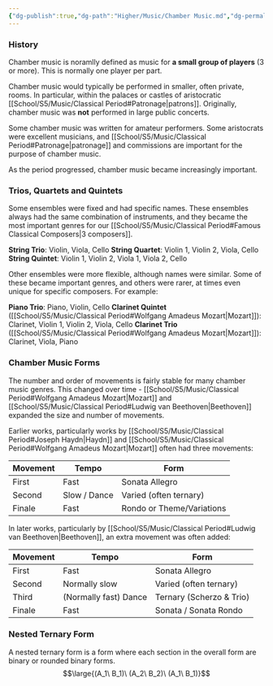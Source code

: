```yaml
---
{"dg-publish":true,"dg-path":"Higher/Music/Chamber Music.md","dg-permalink":"music/chamber-music","permalink":"/music/chamber-music/","created":"","updated":""}
---
```



### History
Chamber music is noramlly defined as music for **a small group of players** (3 or more). This is normally one player per part.

Chamber music would typically be performed in smaller, often private, rooms. In particular, within the palaces or castles of aristocratic [[School/S5/Music/Classical Period#Patronage\|patrons]]. Originally, chamber music was **not** performed in large public concerts.

Some chamber music was written for amateur performers. Some aristocrats were excellent musicians, and [[School/S5/Music/Classical Period#Patronage\|patronage]] and commissions are important for the purpose of chamber music.

As the period progressed, chamber music became increasingly important.

### Trios, Quartets and Quintets
Some ensembles were fixed and had specific names. These ensembles always had the same combination of instruments, and they became the most important genres for our [[School/S5/Music/Classical Period#Famous Classical Composers\|3 composers]].

**String Trio**: Violin, Viola, Cello
**String Quartet**: Violin 1, Violin 2, Viola, Cello
**String Quintet**: Violin 1, Violin 2, Viola 1, Viola 2, Cello

Other ensembles were more flexible, although names were similar. Some of these became important genres, and others were rarer, at times even unique for specific composers. For example:

**Piano Trio**: Piano, Violin, Cello
**Clarinet Quintet** ([[School/S5/Music/Classical Period#Wolfgang Amadeus Mozart\|Mozart]]): Clarinet, Violin 1, Violin 2, Viola, Cello
**Clarinet Trio** ([[School/S5/Music/Classical Period#Wolfgang Amadeus Mozart\|Mozart]]): Clarinet, Viola, Piano

### Chamber Music Forms
The number and order of movements is fairly stable for many chamber music genres. This changed over time - [[School/S5/Music/Classical Period#Wolfgang Amadeus Mozart\|Mozart]] and [[School/S5/Music/Classical Period#Ludwig van Beethoven\|Beethoven]] expanded the size and number of movements.

Earlier works, particularly works by [[School/S5/Music/Classical Period#Joseph Haydn\|Haydn]] and [[School/S5/Music/Classical Period#Wolfgang Amadeus Mozart\|Mozart]] often had three movements:

| Movement | Tempo        | Form                      |
| -------- | ------------ | ------------------------- |
| First    | Fast         | Sonata Allegro            |
| Second   | Slow / Dance | Varied (often ternary)    |
| Finale   | Fast         | Rondo or Theme/Variations |

In later works, particularly by [[School/S5/Music/Classical Period#Ludwig van Beethoven\|Beethoven]], an extra movement was often added:

| Movement | Tempo                 | Form                     |
| -------- | --------------------- | ------------------------ |
| First    | Fast                  | Sonata Allegro           |
| Second   | Normally slow         | Varied (often ternary)   |
| Third    | (Normally fast) Dance | Ternary (Scherzo & Trio) |
| Finale   | Fast                  | Sonata / Sonata Rondo    |

### Nested Ternary Form
A nested ternary form is a form where each section in the overall form are binary or rounded binary forms.
$$\large{(A_1\ B_1)\ (A_2\ B_2)\ (A_1\ B_1)}$$
